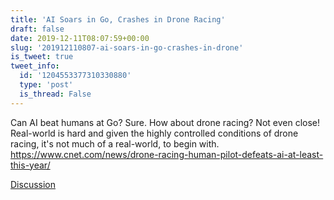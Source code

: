 ```yaml
---
title: 'AI Soars in Go, Crashes in Drone Racing'
draft: false
date: 2019-12-11T08:07:59+00:00
slug: '201912110807-ai-soars-in-go-crashes-in-drone'
is_tweet: true
tweet_info:
  id: '1204553377310330880'
  type: 'post'
  is_thread: False
---
```




Can AI beat humans at Go? Sure. How about drone racing? Not even close! Real-world is hard and given the highly controlled conditions of drone racing, it's not much of a real-world, to begin with. <https://www.cnet.com/news/drone-racing-human-pilot-defeats-ai-at-least-this-year/>

[Discussion](https://x.com/sytelus/status/1204553377310330880)
